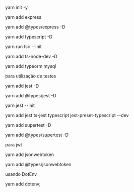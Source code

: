 yarn init -y

yarn add express

yarn add @types/express -D

yarn add typescript -D

yarn run tsc --init

yarn add ts-node-dev -D

yarn add typeorm mysql


para utilização de testes

yarn add jest -D

yarn add @types/jest -D

yarn jest --init

yarn add jest ts-jest typescript jest-preset-typescript --dev

yarn add supertest -D

yarn add @types/supertest -D

para jwt

yarn add jsonwebtoken

yarn add @types/jsonwebtoken

usando DotEnv

yarn add dotenv;